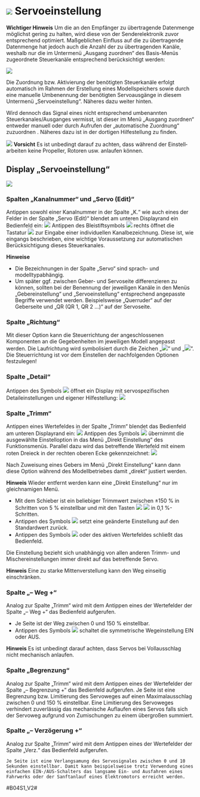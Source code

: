 # ![](https://raw.githubusercontent.com/sg26565/hott-transmitter-config/develop/documentation/001_DE-web-resources/image/main_servo_set.png) Servoeinstellung

**Wichtiger Hinweis**
Um die an den Empfänger zu übertragende Datenmenge möglichst gering zu halten, wird diese von der Senderelektronik zuvor entsprechend optimiert. Maßgeblichen Einfluss auf die zu übertragende Datenmenge hat jedoch auch die Anzahl der zu übertragenden Kanäle, weshalb nur die im Untermenü „Ausgang zuordnen“ des Basis-Menüs zugeordnete Steuerkanäle entsprechend berücksichtigt werden:

![](https://raw.githubusercontent.com/sg26565/hott-transmitter-config/develop/documentation/001_DE-web-resources/image/20180423_105534.jpg)

Die Zuordnung bzw. Aktivierung der benötigten Steuerkanäle erfolgt automatisch im Rahmen der Erstellung eines Modellspeichers sowie durch eine manuelle Umbenennung der benötigten Servoausgänge in diesem Untermenü „Servoeinstellung“. Näheres dazu weiter hinten.

Wird dennoch das Signal eines nicht entsprechend umbenannten Steuerkanales/Ausganges vermisst, ist dieser im Menü „Ausgang zuordnen“ entweder manuell oder durch Aufrufen der „automatische Zuordnung“ zuzuordnen . Näheres dazu ist in der dortigen Hilfestellung zu finden.

![](https://raw.githubusercontent.com/sg26565/hott-transmitter-config/develop/documentation/001_DE-web-resources/image/Achtung.png) **Vorsicht**
Es ist unbedingt darauf zu achten, dass während der Einstell­arbeiten keine Propeller, Rotoren usw. anlaufen können.

## Display „Servoeinstellung“

![](https://raw.githubusercontent.com/sg26565/hott-transmitter-config/develop/documentation/001_DE-web-resources/image/20180423_223846.jpg)

### Spalten „Kanalnummer“ und „Servo (Edit)“
Antippen sowohl einer Kanalnummer in der Spalte „K.“ wie auch eines der Felder in der Spalte „Servo (Edit)“ blendet am unteren Displayrand ein Bedienfeld ein:
![](https://raw.githubusercontent.com/sg26565/hott-transmitter-config/develop/documentation/001_DE-web-resources/image/20180203_141204.jpg)
Antippen des Bleistiftsymbols ![](https://raw.githubusercontent.com/sg26565/hott-transmitter-config/develop/documentation/001_DE-web-resources/image/listbar_edit_normal.png) rechts öffnet die Tastatur ![](https://raw.githubusercontent.com/sg26565/hott-transmitter-config/develop/documentation/001_DE-web-resources/image/keyboard_background.png) zur Eingabe einer individuellen Kanalbezeichnung. Diese ist, wie eingangs beschrieben, eine wichtige Voraussetzung zur automatischen Berücksichtigung dieses Steuerkanales.

**Hinweise**
- Die Bezeichnungen in der Spalte „Servo“ sind sprach- und modelltypabhängig.
- Um später ggf. zwischen Geber- und Servoseite differenzieren zu können, sollten bei der Benennung der jeweiligen Kanäle in den Menüs „Gebereinstellung“ und „Servoeinstellung“ entsprechend angepasste Begriffe verwendet werden. Beispielsweise „Querruder“ auf der Geberseite und „QR (QR 1, QR 2 ...)“ auf der Servoseite.
### Spalte „Richtung“
Mit dieser Option kann die Steuerrichtung der angeschlossenen Komponenten an die Gegebenheiten im jeweiligen Modell angepasst werden.
Die Laufrichtung wird symbolisiert durch die Zeichen „![](https://raw.githubusercontent.com/sg26565/hott-transmitter-config/develop/documentation/001_DE-web-resources/image/direction_forward.png)“ und „![](https://raw.githubusercontent.com/sg26565/hott-transmitter-config/develop/documentation/001_DE-web-resources/image/direction_backward.png)“.
Die Steuerrichtung ist vor dem Einstellen der nachfolgenden Optionen festzulegen!
    
### Spalte „Detail“
Antippen des Symbols ![](https://raw.githubusercontent.com/sg26565/hott-transmitter-config/develop/documentation/001_DE-web-resources/image/drei_Punkte.png) öffnet ein Display mit servo­spezifischen Detaileinstellungen und eigener Hilfestellung:
![](https://raw.githubusercontent.com/sg26565/hott-transmitter-config/develop/documentation/001_DE-web-resources/image/20180203_163521.jpg)
### Spalte „Trimm“
Antippen eines Wertefeldes in der Spalte „Trimm“ blendet das Bedienfeld am unteren Displayrand ein:
![](https://raw.githubusercontent.com/sg26565/hott-transmitter-config/develop/documentation/001_DE-web-resources/image/20180818_192009.jpg)
Antippen des Symbols ![](https://raw.githubusercontent.com/sg26565/hott-transmitter-config/develop/documentation/001_DE-web-resources/image/remotebar_direct_normal.png) übernimmt die ausgewählte Einstelloption in das Menü „Direkt Einstellung“ des Funktionsmenüs. Parallel dazu wird das betreffende Wertefeld mit einem roten Dreieck in der rechten oberen Ecke gekennzeichnet:
![](https://raw.githubusercontent.com/sg26565/hott-transmitter-config/develop/documentation/001_DE-web-resources/image/20180818_192359.jpg)

Nach Zuweisung eines Gebers im Menü „Direkt Einstellung“ kann dann diese Option während des Modellbetriebes damit „direkt“ justiert werden.

**Hinweis**
Wieder entfernt werden kann eine „Direkt Einstellung“ nur im gleichnamigen Menü.

-   Mit dem Schieber ist ein beliebiger Trimmwert zwischen ±150 % in Schritten von 5 % einstellbar und mit den Tasten ![](https://raw.githubusercontent.com/sg26565/hott-transmitter-config/develop/documentation/001_DE-web-resources/image/remotebar_decrease_normal.png) ![](https://raw.githubusercontent.com/sg26565/hott-transmitter-config/develop/documentation/001_DE-web-resources/image/remotebar_increase_normal.png) in 0,1 %-Schritten.
-   Antippen des Symbols ![](https://raw.githubusercontent.com/sg26565/hott-transmitter-config/develop/documentation/001_DE-web-resources/image/listbar_reset_normal.png) setzt eine geänderte Einstellung auf den Standardwert zurück.
-   Antippen des Symbols ![](https://raw.githubusercontent.com/sg26565/hott-transmitter-config/develop/documentation/001_DE-web-resources/image/remotebar_okay_normal.png) oder des aktiven Wertefeldes schließt das Bedienfeld.

Die Einstellung bezieht sich unabhängig von allen anderen Trimm- und Mischereinstellungen immer direkt auf das betreffende Servo.

**Hinweis**
Eine zu starke Mittenverstellung kann den Weg einseitig einschränken.

###   Spalte „– Weg +“
Analog zur Spalte „Trimm“ wird mit dem Antippen eines der Wertefelder der Spalte „– Weg +“ das Be­dienfeld aufgerufen.
- Je Seite ist der Weg zwischen 0 und 150 % einstellbar.
- Antippen des Symbols ![](https://raw.githubusercontent.com/sg26565/hott-transmitter-config/develop/documentation/001_DE-web-resources/image/remotebar_link_normal.png) schaltet die symmetrische Wegeinstellung EIN oder AUS.

**Hinweis**
Es ist unbedingt darauf achten, dass Servos bei Vollausschlag nicht mechanisch anlaufen.
    
###  Spalte „Begrenzung“
Analog zur Spalte „Trimm“ wird mit dem Antippen eines der Wertefelder der Spalte „– Begrenzung +“ das Be­dienfeld aufgerufen.
Je Seite ist eine Begrenzung bzw. Limitierung des Servoweges auf einen Maximalausschlag zwischen 0 und 150 % einstellbar.
Eine Limitierung des Servoweges verhindert zuverlässig das mechanische Auflaufen eines Servos falls sich der Servoweg aufgrund von Zumischungen zu einem übergroßen summiert.
    
###  Spalte „– Verzögerung +“
Analog zur Spalte „Trimm“ wird mit dem Antippen eines der Wertefelder der Spalte „Verz.“ das Bedien­feld aufgerufen.
    
    Je Seite ist eine Verlangsamung des Servosignales zwischen 0 und 10 Sekunden einstellbar. Damit kann beispielsweise trotz Verwendung eines einfachen EIN-/AUS-Schalters das langsame Ein- und Ausfahren eines Fahrwerks oder der Sanftanlauf eines Elektromotors erreicht werden.
    

#B04S1_V2#
<!--stackedit_data:
eyJoaXN0b3J5IjpbLTUxMjk5OTM1MCwtMTMxOTM4MTEzMiwyOT
Q0NDk1ODMsNjEwOTczMDA1LDk4MDkwNjQ2Ml19
-->